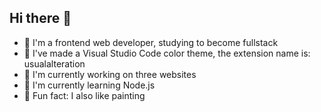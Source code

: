 ## Hi there 👋
- 🧡 I'm a frontend web developer, studying to become fullstack
- 💞 I've made a Visual Studio Code color theme, the extension name is: usualalteration
- 🔭 I'm currently working on three websites
- 🌱 I'm currently learning Node.js
- 🎨 Fun fact: I also like painting
